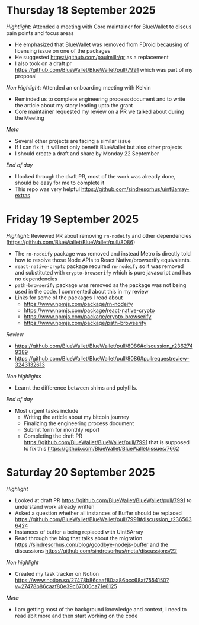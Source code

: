 
# Thursday 18 September 2025

*Hightlight*: Attended a meeting with Core maintainer for BlueWallet to discus pain points and focus areas
- He emphasized that BlueWallet was removed from FDroid becausing of licensing issue on one of the packages
- He suggested https://github.com/paulmillr/qr as a replacement
- I also took on a draft pr https://github.com/BlueWallet/BlueWallet/pull/7991 which was part of my proposal

  
*Non Highlight*: Attended an onboarding meeting with Kelvin
- Reminded us to complete engineering process document and to write the article about my story leading upto the grant
- Core maintainer requested my review on a PR we talked about during the Meeting
  
*Meta*
- Several other projects are facing a similar issue
- If I can fix it, it will not only benefit BlueWallet but also other projects
- I should create a draft and share by Monday 22 September

*End of day*
- I looked through the draft PR, most of the work was already done, should be easy for me to complete it
- This repo was very helpful https://github.com/sindresorhus/uint8array-extras

# Friday 19 September 2025

*Highlight*: Reviewed PR about removing `rn-nodeify` and other dependencies (https://github.com/BlueWallet/BlueWallet/pull/8086)
- The `rn-nodeify` package was removed and instead Metro is directly told how to resolve those Node APIs to React Native/browserify equivalents.
- `react-native-crypto` package required `rn-nodeify` so it was removed and substituted with `crypto-browserify` which is pure javascript and has no dependencies
- `path-browserify` package was removed as the package was not being used in the code. I commented about this in my review
- Links for some of the packages I read about
  - https://www.npmjs.com/package/rn-nodeify
  - https://www.npmjs.com/package/react-native-crypto
  - https://www.npmjs.com/package/crypto-browserify
  - https://www.npmjs.com/package/path-browserify
 
*Review*
- https://github.com/BlueWallet/BlueWallet/pull/8086#discussion_r2362749389
- https://github.com/BlueWallet/BlueWallet/pull/8086#pullrequestreview-3243132613

*Non highlights*
- Learnt the difference between shims and polyfills.

*End of day*
- Most urgent tasks include
  - Writing the article about my bitcoin journey
  - Finalizing the engineering process document
  - Submit form for monthly report
  - Completing the draft PR https://github.com/BlueWallet/BlueWallet/pull/7991 that is supposed to fix this https://github.com/BlueWallet/BlueWallet/issues/7662


# Saturday 20 September 2025

*Highlight*
- Looked at draft PR https://github.com/BlueWallet/BlueWallet/pull/7991 to understand work already written
- Asked a question whether all instances of Buffer should be replaced https://github.com/BlueWallet/BlueWallet/pull/7991#discussion_r2365636424
- Instances of buffer a being replaced with Uint8Array
- Read through the blog that talks about the migration https://sindresorhus.com/blog/goodbye-nodejs-buffer and the discussions https://github.com/sindresorhus/meta/discussions/22

*Non highlight*
- Created my task tracker on Notion https://www.notion.so/27478b86caaf80aa86bcc68af7554150?v=27478b86caaf80e39c67000ca71e6125


*Meta*
- I am getting most of the background knowledge and context, i need to read abit more and then start working on the code 
